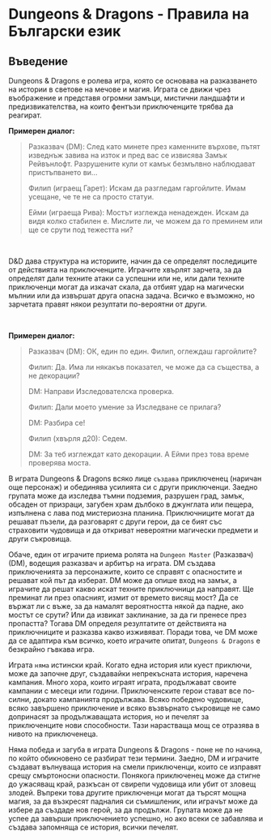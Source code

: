 <h1>Dungeons & Dragons - Правила на Български език</h1>

<h2>Въведение</h2>

Dungeons & Dragons е ролева игра, която се основава на разказването на истории в светове на мечове и магия. Играта се движи чрез въображение и представя огромни замъци, мистични ландшафти и предизвикателства, на които фентъзи приключенците трябва да реагират.

<b>Примерен диалог:</b>
<br>

<blockquote>
<p>Разказвач (DM): След като минете през каменните върхове, пътят изведнъж завива на изток и пред вас се извисява Замък Рейвънлофт. Разрушените кули от камък безмълвно наблюдават пристъпването ви...</p>

<p>Филип (играещ Гарет): Искам да разгледам гаргойлите. Имам усещане, че те не са просто статуи.</p>

<p>Ейми (играеща Рива): Мостът изглежда ненадежден. Искам да видя колко стабилен е. Мислите ли, че можем да го преминем или ще се срути под тежестта ни?</p>
</blockquote>
<br>

D&D дава структура на историите, начин да се определят последиците от действията на приключенците. Играчите хвърлят зарчета, за да определят дали техните атаки са успешни или не, или дали техните приключенци могат да изкачат скала, да отбият удар на магически мълнии или да извършат друга опасна задача. Всичко е възможно, но зарчетата правят някои резултати по-вероятни от други.

<br>

<b>Примерен диалог:</b>

<blockquote>
<p>Разказвач (DM): ОК, един по един. Филип, оглеждаш гаргойлите?</p>

<p>Филип: Да. Има ли някакъв показател, че може да са същества, а не декорации?</p>

<p>DM: Направи Изследователска проверка.</p>

<p>Филип: Дали моето умение за Изследване се прилага?</p>

<p>DM: Разбира се!</p>

<p>Филип (хвърля д20): Седем.</p>

<p>DM: За теб изглеждат като декорации. А Ейми през това време проверява моста.</p>

</blockquote>

В играта Dungeons & Dragons всяко лице <code>създава</code> приключенец (наричан още персонаж) и обединява усилията си с други приключенци. Заедно групата може да изследва тъмни подземия, разрушен град, замък, обсаден от призраци, загубен храм дълбоко в джунглата или пещера, изпълнена с лава под мистериозна планина. Приключниците могат да решават пъзели, да разговарят с други герои, да се бият със страховити чудовища и да откриват невероятни магически предмети и други съкровища.

Обаче, един от играчите приема ролята на <code>Dungeon Master</code> (Разказвач) (DM), водещия разказвач и арбитър на играта. DM създава приключенията за персонажите, които се справят с опасностите и решават кой път да изберат. DM може да опише вход на замък, а играчите да решат какво искат техните приключници да направят. Ще преминат ли през опасният, измит от времето висящ мост? Да се вържат ли с въже, за да намалят вероятността някой да падне, ако мостът се срути? Или да извикат заклинание, за да ги пренесе през пропастта? Тогава DM определя резултатите от действията на приключниците и разказва какво изживяват. Поради това, че DM може да се адаптира към всичко, което играчите опитат, <code>Dungeons & Dragons</code> е безкрайно гъвкава игра.

Играта <code>няма</code> истински край. Когато една история или куест приключи, може да започне друг, създавайки непрекъсната история, наречена кампания. Много хора, които играят играта, продължават своите кампании с месеци или години. Приключенските герои стават все по-силни, докато кампанията продължава. Всяко победено чудовище, всяко завършено приключение и всяко възвърнато съкровище не само допринасят за продължаващата история, но и печелят за приключенците нови способности. Тази нарастваща мощ се отразява в нивото на приключенеца.

Няма победа и загуба в играта Dungeons & Dragons - поне не по начина, по който обикновено се разбират тези термини. Заедно, DM и играчите създават вълнуваща история на смели приключенци, които се изправят срещу смъртоносни опасности. Понякога приключенец може да стигне до ужасяващ край, разкъсан от свирепи чудовища или убит от зловещ злодей. Въпреки това другите приключенци могат да търсят мощна магия, за да възкресят падналия си съмишленик, или играчът може да избере да създаде нов герой, за да продължи. Групата може да не успее да завърши приключението успешно, но ако всеки се забавлява и създава запомняща се история, всички печелят.
